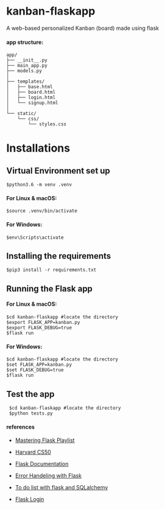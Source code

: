 # kanban-flaskapp
A web-based personalized Kanban (board) made using flask


#### app structure:
```
app/
├── __init__.py
├── main_app.py
├── models.py
│
├── templates/
│   ├── base.html
│   ├── board.html
│   ├── login.html
│   └── signup.html
│ 
└── static/
    └── css/
        └── styles.css
```
# Installations

## Virtual Environment set up

    $python3.6 -m venv .venv
    
#### For Linux & macOS:
    $source .venv/bin/activate
    
#### For Windows:
    $env\Scripts\activate
    
## Installing the requirements 
    $pip3 install -r requirements.txt
 
## Running the Flask app
    
#### For Linux & macOS:

    $cd kanban-flaskapp #locate the directory
    $export FLASK_APP=kanban.py
	$export FLASK_DEBUG=true
	$flask run

#### For Windows:

    $cd kanban-flaskapp #locate the directory
    $set FLASK_APP=kanban.py
	$set FLASK_DEBUG=true
	$flask run
    
## Test the app

     $cd kanban-flaskapp #locate the directory
     $python tests.py

#### references
- [Mastering Flask Playlist](https://www.youtube.com/watch?v=stjXX1VMa30&list=PLTgRMOcmRb3OgwZndNgwe4Nhk6lcHY6ZW&index=1)

- [Harvard CS50](https://www.youtube.com/watch?v=oVA0fD13NGI&t=692s)

- [Flask Documentation](https://flask.palletsprojects.com/en/2.2.x/errorhandling/)

- [Error Handeling with Flask](https://pythonprogramming.net/flask-error-handling-basics/)

- [To do list with flask and SQLalchemy](https://www.youtube.com/watch?v=4kD-GRF5VPs)

- [Flask Login](https://flask-login.readthedocs.io/en/latest/)
